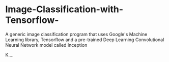 # Image-Classification-with-Tensorflow-
A generic image classification program that uses Google's Machine Learning library, Tensorflow and a pre-trained Deep Learning Convolutional Neural Network model called Inception

K....
